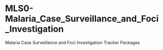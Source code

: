 # MLS0-Malaria_Case_Surveillance_and_Foci_Investigation
Malaria Case Surveillance and Foci Investigation Tracker Packages
